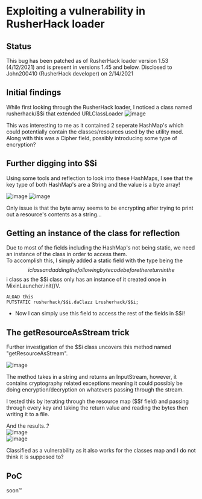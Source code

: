 # Exploiting a vulnerability in RusherHack loader

## Status

This bug has been patched as of RusherHack loader version 1.53 (4/12/2021) and is present in versions 1.45 and below. 
Disclosed to John200410 (RusherHack developer) on 2/14/2021

## Initial findings

While first looking through the RusherHack loader, I noticed a class named rusherhack/$$i that extended URLClassLoader 
![image](https://user-images.githubusercontent.com/11377481/114484254-dcd2ab80-9bd7-11eb-8c5a-d76cfb792753.png)
 
This was interesting to me as it contained 2 seperate HashMap's which could potentially contain the classes/resources used by the utility mod. 
Along with this was a Cipher field, possibly introducing some type of encryption?

## Further digging into $$i

Using some tools and reflection to look into these HashMaps, I see that the key type of both HashMap's are a String and the value is a byte array!  

![image](https://user-images.githubusercontent.com/11377481/114484822-e3adee00-9bd8-11eb-82f9-8966e974d5f8.png)
![image](https://user-images.githubusercontent.com/11377481/114484928-0cce7e80-9bd9-11eb-8658-0c5ab7a86490.png) 

Only issue is that the byte array seems to be encrypting after trying to print out a resource's contents as a string...

## Getting an instance of the class for reflection

Due to most of the fields including the HashMap's not being static, we need an instance of the class in order to access them.  
To accomplish this, I simply added a static field with the type being the $$i class and adding the following bytecode before the return in the $$i class as the $$i class only has an instance of it created once in MixinLauncher.init()V. 

```
ALOAD this
PUTSTATIC rusherhack/$$i.daClazz Lrusherhack/$$i;
```

- Now I can simply use this field to access the rest of the fields in $$i!

## The getResourceAsStream trick

Further investigation of the $$i class uncovers this method named "getResourceAsStream".

![image](https://user-images.githubusercontent.com/11377481/114485682-579cc600-9bda-11eb-9603-45574e448b18.png)

The method takes in a string and returns an InputStream, however, it contains cryptography related exceptions meaning it could possibly be doing encryption/decryption on whatevers passing through the stream.  

I tested this by iterating through the resource map ($$f field) and passing through every key and taking the return value and reading the bytes then writing it to a file.  

And the results..?  
![image](https://user-images.githubusercontent.com/11377481/114486324-aa2ab200-9bdb-11eb-9fec-fafc37363e7c.png)  
![image](https://i.postimg.cc/9VdzTFHW/CA93-E4-DA-D9-F1-4-DA0-AE3-D-9-A3-F28-A9-C8-CA.jpg?dl=1)  

Classified as a vulnerability as it also works for the classes map and I do not think it is supposed to?
## PoC

soon:tm:
